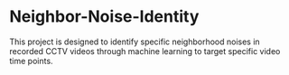 # Neighbor-Noise-Identity
This project is designed to identify specific neighborhood noises in recorded CCTV videos through machine learning to target specific video time points.
